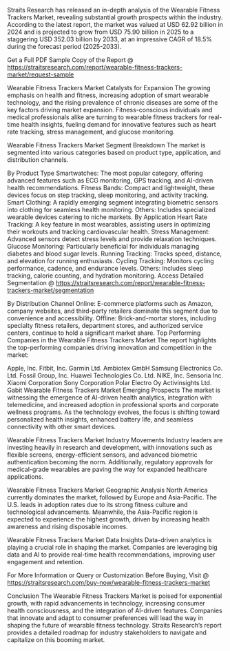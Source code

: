 Straits Research has released an in-depth analysis of the Wearable Fitness Trackers Market, revealing substantial growth prospects within the industry. According to the latest report, the market was valued at USD 62.92 billion in 2024 and is projected to grow from USD 75.90 billion in 2025 to a staggering USD 352.03 billion by 2033, at an impressive CAGR of 18.5% during the forecast period (2025-2033).

Get a Full PDF Sample Copy of the Report @ https://straitsresearch.com/report/wearable-fitness-trackers-market/request-sample

Wearable Fitness Trackers Market Catalysts for Expansion
The growing emphasis on health and fitness, increasing adoption of smart wearable technology, and the rising prevalence of chronic diseases are some of the key factors driving market expansion. Fitness-conscious individuals and medical professionals alike are turning to wearable fitness trackers for real-time health insights, fueling demand for innovative features such as heart rate tracking, stress management, and glucose monitoring.

Wearable Fitness Trackers Market Segment Breakdown
The market is segmented into various categories based on product type, application, and distribution channels.

By Product Type
Smartwatches: The most popular category, offering advanced features such as ECG monitoring, GPS tracking, and AI-driven health recommendations.
Fitness Bands: Compact and lightweight, these devices focus on step tracking, sleep monitoring, and activity tracking.
Smart Clothing: A rapidly emerging segment integrating biometric sensors into clothing for seamless health monitoring.
Others: Includes specialized wearable devices catering to niche markets.
By Application
Heart Rate Tracking: A key feature in most wearables, assisting users in optimizing their workouts and tracking cardiovascular health.
Stress Management: Advanced sensors detect stress levels and provide relaxation techniques.
Glucose Monitoring: Particularly beneficial for individuals managing diabetes and blood sugar levels.
Running Tracking: Tracks speed, distance, and elevation for running enthusiasts.
Cycling Tracking: Monitors cycling performance, cadence, and endurance levels.
Others: Includes sleep tracking, calorie counting, and hydration monitoring.
Access Detailed Segmentation @ https://straitsresearch.com/report/wearable-fitness-trackers-market/segmentation

By Distribution Channel
Online: E-commerce platforms such as Amazon, company websites, and third-party retailers dominate this segment due to convenience and accessibility.
Offline: Brick-and-mortar stores, including specialty fitness retailers, department stores, and authorized service centers, continue to hold a significant market share.
Top Performing Companies in the Wearable Fitness Trackers Market
The report highlights the top-performing companies driving innovation and competition in the market:

Apple, Inc.
Fitbit, Inc.
Garmin Ltd.
Ambiotex GmbH
Samsung Electronics Co. Ltd.
Fossil Group, Inc.
Huawei Technologies Co. Ltd.
NIKE, Inc.
Sensoria Inc.
Xiaomi Corporation
Sony Corporation
Polar Electro Oy
Activinsights Ltd.
Gabit
Wearable Fitness Trackers Market Emerging Prospects
The market is witnessing the emergence of AI-driven health analytics, integration with telemedicine, and increased adoption in professional sports and corporate wellness programs. As the technology evolves, the focus is shifting toward personalized health insights, enhanced battery life, and seamless connectivity with other smart devices.

Wearable Fitness Trackers Market Industry Movements
Industry leaders are investing heavily in research and development, with innovations such as flexible screens, energy-efficient sensors, and advanced biometric authentication becoming the norm. Additionally, regulatory approvals for medical-grade wearables are paving the way for expanded healthcare applications.

Wearable Fitness Trackers Market Geographic Analysis
North America currently dominates the market, followed by Europe and Asia-Pacific. The U.S. leads in adoption rates due to its strong fitness culture and technological advancements. Meanwhile, the Asia-Pacific region is expected to experience the highest growth, driven by increasing health awareness and rising disposable incomes.

Wearable Fitness Trackers Market Data Insights
Data-driven analytics is playing a crucial role in shaping the market. Companies are leveraging big data and AI to provide real-time health recommendations, improving user engagement and retention.

For More Information or Query or Customization Before Buying, Visit @ https://straitsresearch.com/buy-now/wearable-fitness-trackers-market

Conclusion
The Wearable Fitness Trackers Market is poised for exponential growth, with rapid advancements in technology, increasing consumer health consciousness, and the integration of AI-driven features. Companies that innovate and adapt to consumer preferences will lead the way in shaping the future of wearable fitness technology. Straits Research’s report provides a detailed roadmap for industry stakeholders to navigate and capitalize on this booming market.
